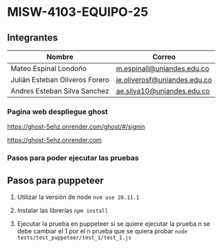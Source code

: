 # MISW-4103-EQUIPO-25

## Integrantes

| Nombre                         | Correo                       |
| ------------------------------ | ---------------------------- |
| Mateo Espinal Londoño          | m.espinall@uniandes.edu.co   |
| Julián Esteban Oliveros Forero | je.oliverosf@uniandes.edu.co |
| Andres Esteban Silva Sanchez   | ae.silva10@uniandes.edu.co   |

### Pagina web despliegue ghost

https://ghost-5ehz.onrender.com/ghost/#/signin

https://ghost-5ehz.onrender.com

### Pasos para poder ejecutar las pruebas

## Pasos para puppeteer

1. Utilizar la versión de node
   `nvm use 20.11.1`

2. Instalar las librerías
   `npm install`

3. Ejecutar la prueba en puppeteer si se quiere ejecutar la prueba n se debe cambiar el 1 por el n prueba que se quiera probar
   `node tests/test_puppeteer/test_1/test_1.js`